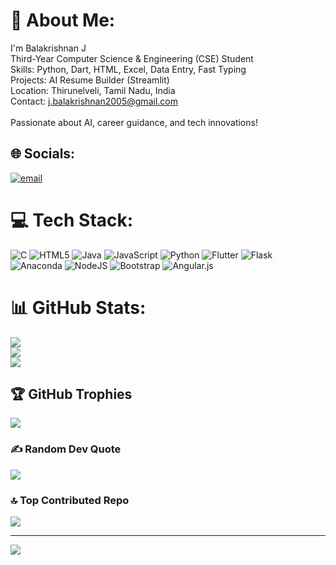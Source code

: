 # 💫 About Me:
 I'm Balakrishnan J <br>Third-Year Computer Science & Engineering (CSE) Student<br>Skills: Python, Dart, HTML, Excel, Data Entry, Fast Typing  <br>Projects: AI Resume Builder (Streamlit)  <br>Location: Thirunelveli, Tamil Nadu, India  <br>Contact: j.balakrishnan2005@gmail.com  <br><br> Passionate about AI, career guidance, and tech innovations!  <br>


## 🌐 Socials:
[![email](https://img.shields.io/badge/Email-D14836?logo=gmail&logoColor=white)](mailto:j.balakrishnan2005@gmail.com) 

# 💻 Tech Stack:
![C](https://img.shields.io/badge/c-%2300599C.svg?style=for-the-badge&logo=c&logoColor=white) ![HTML5](https://img.shields.io/badge/html5-%23E34F26.svg?style=for-the-badge&logo=html5&logoColor=white) ![Java](https://img.shields.io/badge/java-%23ED8B00.svg?style=for-the-badge&logo=openjdk&logoColor=white) ![JavaScript](https://img.shields.io/badge/javascript-%23323330.svg?style=for-the-badge&logo=javascript&logoColor=%23F7DF1E) ![Python](https://img.shields.io/badge/python-3670A0?style=for-the-badge&logo=python&logoColor=ffdd54) ![Flutter](https://img.shields.io/badge/Flutter-%2302569B.svg?style=for-the-badge&logo=Flutter&logoColor=white) ![Flask](https://img.shields.io/badge/flask-%23000.svg?style=for-the-badge&logo=flask&logoColor=white) ![Anaconda](https://img.shields.io/badge/Anaconda-%2344A833.svg?style=for-the-badge&logo=anaconda&logoColor=white) ![NodeJS](https://img.shields.io/badge/node.js-6DA55F?style=for-the-badge&logo=node.js&logoColor=white) ![Bootstrap](https://img.shields.io/badge/bootstrap-%238511FA.svg?style=for-the-badge&logo=bootstrap&logoColor=white) ![Angular.js](https://img.shields.io/badge/angular.js-%23E23237.svg?style=for-the-badge&logo=angularjs&logoColor=white)
# 📊 GitHub Stats:
![](https://github-readme-stats.vercel.app/api?username=Bala25092004&theme=dark&hide_border=false&include_all_commits=false&count_private=false)<br/>
![](https://github-readme-streak-stats.herokuapp.com/?user=Bala25092004&theme=dark&hide_border=false)<br/>
![](https://github-readme-stats.vercel.app/api/top-langs/?username=Bala25092004&theme=dark&hide_border=false&include_all_commits=false&count_private=false&layout=compact)

## 🏆 GitHub Trophies
![](https://github-profile-trophy.vercel.app/?username=Bala25092004&theme=radical&no-frame=false&no-bg=true&margin-w=4)

### ✍️ Random Dev Quote
![](https://quotes-github-readme.vercel.app/api?type=horizontal&theme=radical)

### 🔝 Top Contributed Repo
![](https://github-contributor-stats.vercel.app/api?username=Bala25092004&limit=5&theme=dark&combine_all_yearly_contributions=true)

---
[![](https://visitcount.itsvg.in/api?id=Bala25092004&icon=0&color=0)](https://visitcount.itsvg.in)

<!-- Proudly created with GPRM ( https://gprm.itsvg.in ) -->
